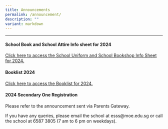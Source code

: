 ```yaml
---
title: Announcements
permalink: /announcement/
description: ""
variant: markdown
---
```

<hr>
<h4><strong>School Book and School Attire Info sheet for 2024</strong></h4>
<p><a href="/school-information/school-uniforms-and-books">Click here to access the School Uniform and School Bookshop Info Sheet for 2024.</a></p>

<h4><strong>Booklist 2024</strong></h4>
<p><a href="/school-information/booklist-2024/">Click here to access the Booklist for 2024.</a></p>

<h4><strong>2024 Secondary One Registration</strong></h4>
<p>Please refer to the announcement sent via Parents Gateway.</p>
<p>If you have any queries, please email the school at esss@moe.edu.sg or call the school at 6587 3805 (7 am to 6 pm on weekdays).</p>